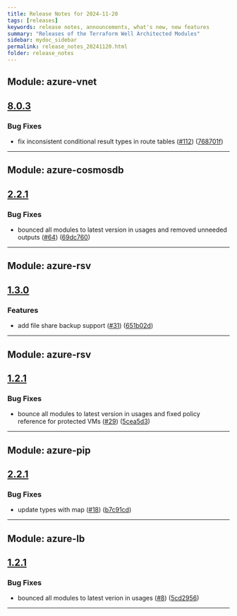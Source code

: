 ```yaml
---
title: Release Notes for 2024-11-20
tags: [releases]
keywords: release notes, announcements, what's new, new features
summary: "Releases of the Terraform Well Architected Modules"
sidebar: mydoc_sidebar
permalink: release_notes_20241120.html
folder: release_notes
---
```


## Module: azure-vnet
## [8.0.3](https://github.com/CloudNationHQ/terraform-azure-vnet/releases/tag/v8.0.3)


### Bug Fixes

* fix inconsistent conditional result types in route tables ([#112](https://github.com/CloudNationHQ/terraform-azure-vnet/issues/112)) ([768701f](https://github.com/CloudNationHQ/terraform-azure-vnet/commit/768701fe4a6eff3494624662bdd12c6ebaa0d890))

---

## Module: azure-cosmosdb
## [2.2.1](https://github.com/CloudNationHQ/terraform-azure-cosmosdb/releases/tag/v2.2.1)


### Bug Fixes

* bounced all modules to latest version in usages and removed unneeded outputs ([#64](https://github.com/CloudNationHQ/terraform-azure-cosmosdb/issues/64)) ([69dc760](https://github.com/CloudNationHQ/terraform-azure-cosmosdb/commit/69dc76093c2fbb3a564a4403fef41893621efa27))

---

## Module: azure-rsv
## [1.3.0](https://github.com/CloudNationHQ/terraform-azure-rsv/releases/tag/v1.3.0)


### Features

* add file share backup support ([#31](https://github.com/CloudNationHQ/terraform-azure-rsv/issues/31)) ([651b02d](https://github.com/CloudNationHQ/terraform-azure-rsv/commit/651b02d7169d7e01ffdd2eb7680dcdecf0a62020))

---

## Module: azure-rsv
## [1.2.1](https://github.com/CloudNationHQ/terraform-azure-rsv/releases/tag/v1.2.1)


### Bug Fixes

* bounce all modules to latest version in usages and fixed policy reference for protected VMs ([#29](https://github.com/CloudNationHQ/terraform-azure-rsv/issues/29)) ([5cea5d3](https://github.com/CloudNationHQ/terraform-azure-rsv/commit/5cea5d32e9999a4b17de04e873228941abfdf65b))

---

## Module: azure-pip
## [2.2.1](https://github.com/CloudNationHQ/terraform-azure-pip/releases/tag/v2.2.1)


### Bug Fixes

* update types with map ([#18](https://github.com/CloudNationHQ/terraform-azure-pip/issues/18)) ([b7c91cd](https://github.com/CloudNationHQ/terraform-azure-pip/commit/b7c91cd9ec447ab2b5f61f039f74319e8828c8c4))

---

## Module: azure-lb
## [1.2.1](https://github.com/CloudNationHQ/terraform-azure-lb/releases/tag/v1.2.1)


### Bug Fixes

* bounced all modules to latest verion in usages ([#8](https://github.com/CloudNationHQ/terraform-azure-lb/issues/8)) ([5cd2956](https://github.com/CloudNationHQ/terraform-azure-lb/commit/5cd2956f316ac2a2f6ca2fa662944b1bd495041c))

---

